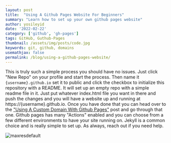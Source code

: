 ```yaml
---
layout: post
title:  "Using A Github Pages Website For Beginners"
summary: "Learn how to set up your own github pages website"
author: yosileyid
date: '2022-02-22'
category: ['github', 'gh-pages']
tags: GitHub, Guthub-Pages
thumbnail: /assets/img/posts/code.jpg
keywords: git, github, domains
usemathjax: false
permalink: /blog/using-a-github-pages-website/
---
```


This is truly such a simple process you should have no issues. Just click "New Repo" on your profile and start the process. Then name it `{username}.github.io` set it to public and click the checkbox to initialize this repository with a README. It will set up an empty repo with a simple readme file in it. Just put whatever index.html file you want in there and push the changes and you will have a website up and running at https://{username}.github.io. <!--more-->Once you have done that you can head over to the ["Using A Custom Domain With Github Pages"]() post and go through that one. Github pages has many "Actions" enabled and you can choose from a few different environments to have your site running on. Jekyll is a common choice and is really simple to set up. As always, reach out if you need help.

![maxresdefault](https://user-images.githubusercontent.com/14003326/216832796-c90b8607-edee-40c1-b4ec-9882fae9ca8e.jpg)